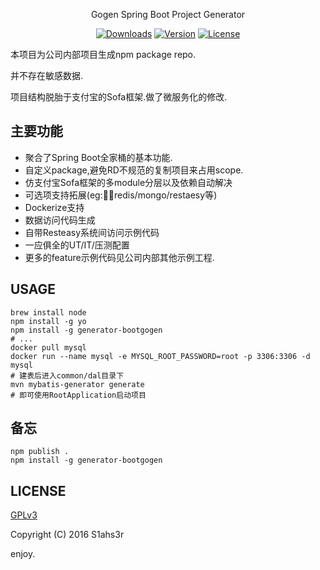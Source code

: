 

<p align="center">Gogen Spring Boot Project Generator</p>

<p align="center">
  <a href="https://www.npmjs.com/package/generator-bootgogen"><img src="https://img.shields.io/npm/dt/generator-bootgogen.svg" alt="Downloads"></a>
  <a href="https://www.npmjs.com/package/generator-bootgogen"><img src="https://img.shields.io/npm/v/generator-bootgogen.svg" alt="Version"></a>
  <a href="https://www.npmjs.com/package/generator-bootgogen"><img src="https://img.shields.io/npm/l/generator-bootgogen.svg" alt="License"></a>
</p>


本项目为公司内部项目生成npm package repo. 

并不存在敏感数据. 

项目结构脱胎于支付宝的Sofa框架.做了微服务化的修改.  


## 主要功能 

- 聚合了Spring Boot全家桶的基本功能. 
- 自定义package,避免RD不规范的复制项目来占用scope.
- 仿支付宝Sofa框架的多module分层以及依赖自动解决
- 可选项支持拓展(eg:redis/mongo/restaesy等)
- Dockerize支持
- 数据访问代码生成
- 自带Resteasy系统间访问示例代码
- 一应俱全的UT/IT/压测配置
- 更多的feature示例代码见公司内部其他示例工程. 


## USAGE

```
brew install node
npm install -g yo
npm install -g generator-bootgogen
# ...
docker pull mysql
docker run --name mysql -e MYSQL_ROOT_PASSWORD=root -p 3306:3306 -d mysql
# 建表后进入common/dal目录下
mvn mybatis-generator generate
# 即可使用RootApplication启动项目
```

## 备忘 

```
npm publish .
npm install -g generator-bootgogen
```

## LICENSE 

[GPLv3](http://choosealicense.com/licenses/gpl-3.0/) 
 
Copyright (C) 2016 S1ahs3r

enjoy. 
